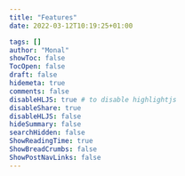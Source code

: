 ```yaml
---
title: "Features"
date: 2022-03-12T10:19:25+01:00

tags: []
author: "Monal"
showToc: false
TocOpen: false
draft: false
hidemeta: true
comments: false
disableHLJS: true # to disable highlightjs
disableShare: true
disableHLJS: false
hideSummary: false
searchHidden: false
ShowReadingTime: true
ShowBreadCrumbs: false
ShowPostNavLinks: false
---
```

